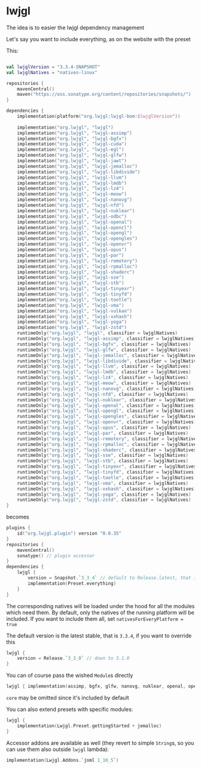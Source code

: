 # lwjgl

The idea is to easier the lwjgl dependency management

Let's say you want to include everything, as on the website with the preset

This:

```kotlin

val lwjglVersion = "3.3.4-SNAPSHOT"
val lwjglNatives = "natives-linux"

repositories {
    mavenCentral()
    maven("https://oss.sonatype.org/content/repositories/snapshots/")
}

dependencies {
    implementation(platform("org.lwjgl:lwjgl-bom:$lwjglVersion"))
    
    implementation("org.lwjgl", "lwjgl")
    implementation("org.lwjgl", "lwjgl-assimp")
    implementation("org.lwjgl", "lwjgl-bgfx")
    implementation("org.lwjgl", "lwjgl-cuda")
    implementation("org.lwjgl", "lwjgl-egl")
    implementation("org.lwjgl", "lwjgl-glfw")
    implementation("org.lwjgl", "lwjgl-jawt")
    implementation("org.lwjgl", "lwjgl-jemalloc")
    implementation("org.lwjgl", "lwjgl-libdivide")
    implementation("org.lwjgl", "lwjgl-llvm")
    implementation("org.lwjgl", "lwjgl-lmdb")
    implementation("org.lwjgl", "lwjgl-lz4")
    implementation("org.lwjgl", "lwjgl-meow")
    implementation("org.lwjgl", "lwjgl-nanovg")
    implementation("org.lwjgl", "lwjgl-nfd")
    implementation("org.lwjgl", "lwjgl-nuklear")
    implementation("org.lwjgl", "lwjgl-odbc")
    implementation("org.lwjgl", "lwjgl-openal")
    implementation("org.lwjgl", "lwjgl-opencl")
    implementation("org.lwjgl", "lwjgl-opengl")
    implementation("org.lwjgl", "lwjgl-opengles")
    implementation("org.lwjgl", "lwjgl-openvr")
    implementation("org.lwjgl", "lwjgl-opus")
    implementation("org.lwjgl", "lwjgl-par")
    implementation("org.lwjgl", "lwjgl-remotery")
    implementation("org.lwjgl", "lwjgl-rpmalloc")
    implementation("org.lwjgl", "lwjgl-shaderc")
    implementation("org.lwjgl", "lwjgl-sse")
    implementation("org.lwjgl", "lwjgl-stb")
    implementation("org.lwjgl", "lwjgl-tinyexr")
    implementation("org.lwjgl", "lwjgl-tinyfd")
    implementation("org.lwjgl", "lwjgl-tootle")
    implementation("org.lwjgl", "lwjgl-vma")
    implementation("org.lwjgl", "lwjgl-vulkan")
    implementation("org.lwjgl", "lwjgl-xxhash")
    implementation("org.lwjgl", "lwjgl-yoga")
    implementation("org.lwjgl", "lwjgl-zstd")
    runtimeOnly("org.lwjgl", "lwjgl", classifier = lwjglNatives)
    runtimeOnly("org.lwjgl", "lwjgl-assimp", classifier = lwjglNatives)
    runtimeOnly("org.lwjgl", "lwjgl-bgfx", classifier = lwjglNatives)
    runtimeOnly("org.lwjgl", "lwjgl-glfw", classifier = lwjglNatives)
    runtimeOnly("org.lwjgl", "lwjgl-jemalloc", classifier = lwjglNatives)
    runtimeOnly("org.lwjgl", "lwjgl-libdivide", classifier = lwjglNatives)
    runtimeOnly("org.lwjgl", "lwjgl-llvm", classifier = lwjglNatives)
    runtimeOnly("org.lwjgl", "lwjgl-lmdb", classifier = lwjglNatives)
    runtimeOnly("org.lwjgl", "lwjgl-lz4", classifier = lwjglNatives)
    runtimeOnly("org.lwjgl", "lwjgl-meow", classifier = lwjglNatives)
    runtimeOnly("org.lwjgl", "lwjgl-nanovg", classifier = lwjglNatives)
    runtimeOnly("org.lwjgl", "lwjgl-nfd", classifier = lwjglNatives)
    runtimeOnly("org.lwjgl", "lwjgl-nuklear", classifier = lwjglNatives)
    runtimeOnly("org.lwjgl", "lwjgl-openal", classifier = lwjglNatives)
    runtimeOnly("org.lwjgl", "lwjgl-opengl", classifier = lwjglNatives)
    runtimeOnly("org.lwjgl", "lwjgl-opengles", classifier = lwjglNatives)
    runtimeOnly("org.lwjgl", "lwjgl-openvr", classifier = lwjglNatives)
    runtimeOnly("org.lwjgl", "lwjgl-opus", classifier = lwjglNatives)
    runtimeOnly("org.lwjgl", "lwjgl-par", classifier = lwjglNatives)
    runtimeOnly("org.lwjgl", "lwjgl-remotery", classifier = lwjglNatives)
    runtimeOnly("org.lwjgl", "lwjgl-rpmalloc", classifier = lwjglNatives)
    runtimeOnly("org.lwjgl", "lwjgl-shaderc", classifier = lwjglNatives)
    runtimeOnly("org.lwjgl", "lwjgl-sse", classifier = lwjglNatives)
    runtimeOnly("org.lwjgl", "lwjgl-stb", classifier = lwjglNatives)
    runtimeOnly("org.lwjgl", "lwjgl-tinyexr", classifier = lwjglNatives)
    runtimeOnly("org.lwjgl", "lwjgl-tinyfd", classifier = lwjglNatives)
    runtimeOnly("org.lwjgl", "lwjgl-tootle", classifier = lwjglNatives)
    runtimeOnly("org.lwjgl", "lwjgl-vma", classifier = lwjglNatives)
    runtimeOnly("org.lwjgl", "lwjgl-xxhash", classifier = lwjglNatives)
    runtimeOnly("org.lwjgl", "lwjgl-yoga", classifier = lwjglNatives)
    runtimeOnly("org.lwjgl", "lwjgl-zstd", classifier = lwjglNatives)
}
```

becomes

```kotlin
plugins {
    id("org.lwjgl.plugin") version "0.0.35"
}
repositories {
    mavenCentral()
    sonatype() // plugin accessor
}
dependencies {
    lwjgl {
        version = Snapshot.`3_3_4` // default to Release.latest, that is Release.`3_3_4`
        implementation(Preset.everything) 
    }
}
```
The corresponding natives will be loaded under the hood for all the modules which need them.
By default, only the natives of the running platform will be included. If you want to include them all, set 
`nativesForEveryPlatform = true`

The default version is the latest stable, that is `3.3.4`, if you want to override this
```kotlin
lwjgl {
    version = Release.`3_3_0` // down to 3.1.0
}
```

You can of course pass the wished `Module`s directly
```kotlin
lwjgl { implementation(assimp, bgfx, glfw, nanovg, nuklear, openal, opengl, par, stb, vulkan) }
```
`core` may be omitted since it's included by default

You can also extend presets with specific modules:
```kotlin
lwjgl {
    implementation(Lwjgl.Preset.gettingStarted + jemalloc)
}
```

Accessor addons are available as well (they revert to simple `String`s, so you can use them also outside `lwjgl` lambda):
```kotlin
implementation(Lwjgl.Addons.`joml 1_10_5`)
```

